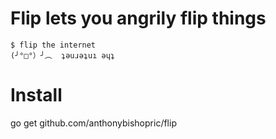 # Flip lets you angrily flip things

    $ flip the internet
    (╯°□°）╯︵  ʇǝuɹǝʇuı ǝɥʇ

# Install

  go get github.com/anthonybishopric/flip
